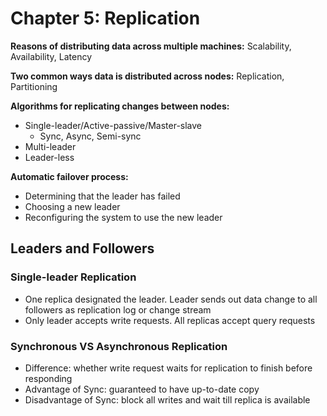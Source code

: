 # Chapter 5: Replication

**Reasons of distributing data across multiple machines:**
Scalability, Availability, Latency

**Two common ways data is distributed across nodes:**
Replication, Partitioning

**Algorithms for replicating changes between nodes:**
- Single-leader/Active-passive/Master-slave
    - Sync, Async, Semi-sync
- Multi-leader
- Leader-less

**Automatic failover process:**
- Determining that the leader has failed
- Choosing a new leader
- Reconfiguring the system to use the new leader

## Leaders and Followers

### Single-leader Replication
- One replica designated the leader. Leader sends out data change to all followers as replication log or change stream
- Only leader accepts write requests. All replicas accept query requests

### Synchronous VS Asynchronous Replication
- Difference: whether write request waits for replication to finish before responding
- Advantage of Sync: guaranteed to have up-to-date copy
- Disadvantage of Sync: block all writes and wait till replica is available